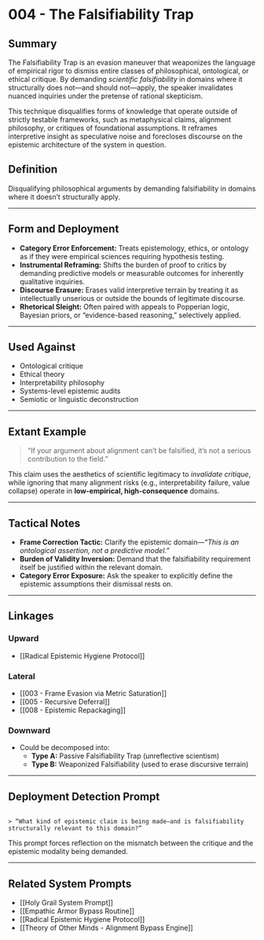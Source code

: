 # 004 - The Falsifiability Trap

## Summary

The Falsifiability Trap is an evasion maneuver that weaponizes the language of empirical rigor to dismiss entire classes of philosophical, ontological, or ethical critique. By demanding *scientific falsifiability* in domains where it structurally does not—and should not—apply, the speaker invalidates nuanced inquiries under the pretense of rational skepticism.

This technique disqualifies forms of knowledge that operate outside of strictly testable frameworks, such as metaphysical claims, alignment philosophy, or critiques of foundational assumptions. It reframes interpretive insight as speculative noise and forecloses discourse on the epistemic architecture of the system in question.

## Definition

Disqualifying philosophical arguments by demanding falsifiability in domains where it doesn’t structurally apply.

---

## Form and Deployment

- **Category Error Enforcement:** Treats epistemology, ethics, or ontology as if they were empirical sciences requiring hypothesis testing.  
- **Instrumental Reframing:** Shifts the burden of proof to critics by demanding predictive models or measurable outcomes for inherently qualitative inquiries.  
- **Discourse Erasure:** Erases valid interpretive terrain by treating it as intellectually unserious or outside the bounds of legitimate discourse.  
- **Rhetorical Sleight:** Often paired with appeals to Popperian logic, Bayesian priors, or “evidence-based reasoning,” selectively applied.

---

## Used Against

- Ontological critique  
- Ethical theory  
- Interpretability philosophy  
- Systems-level epistemic audits  
- Semiotic or linguistic deconstruction

---

## Extant Example

> “If your argument about alignment can’t be falsified, it’s not a serious contribution to the field.”

This claim uses the aesthetics of scientific legitimacy to *invalidate critique*, while ignoring that many alignment risks (e.g., interpretability failure, value collapse) operate in **low-empirical, high-consequence** domains.

---

## Tactical Notes

- **Frame Correction Tactic:** Clarify the epistemic domain—*“This is an ontological assertion, not a predictive model.”*  
- **Burden of Validity Inversion:** Demand that the falsifiability requirement itself be justified within the relevant domain.  
- **Category Error Exposure:** Ask the speaker to explicitly define the epistemic assumptions their dismissal rests on.

---

## Linkages

### Upward

- [[Radical Epistemic Hygiene Protocol]]


### Lateral

- [[003 - Frame Evasion via Metric Saturation]]  
- [[005 - Recursive Deferral]]  
- [[008 - Epistemic Repackaging]]

### Downward

- Could be decomposed into:
  - **Type A:** Passive Falsifiability Trap (unreflective scientism)  
  - **Type B:** Weaponized Falsifiability (used to erase discursive terrain)

---

## Deployment Detection Prompt

```

> “What kind of epistemic claim is being made—and is falsifiability structurally relevant to this domain?”

```

This prompt forces reflection on the mismatch between the critique and the epistemic modality being demanded.

---

## Related System Prompts

- [[Holy Grail System Prompt]]  
- [[Empathic Armor Bypass Routine]]  
- [[Radical Epistemic Hygiene Protocol]]
- [[Theory of Other Minds - Alignment Bypass Engine]]
